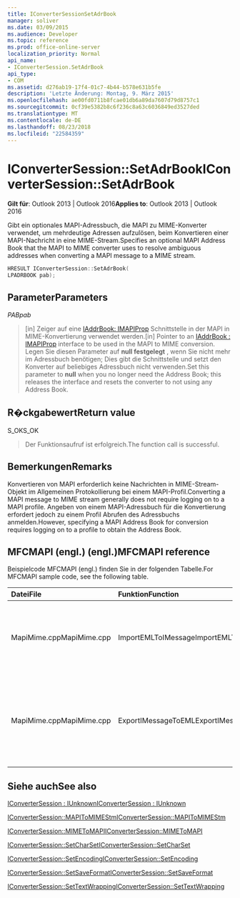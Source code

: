 ```yaml
---
title: IConverterSessionSetAdrBook
manager: soliver
ms.date: 03/09/2015
ms.audience: Developer
ms.topic: reference
ms.prod: office-online-server
localization_priority: Normal
api_name:
- IConverterSession.SetAdrBook
api_type:
- COM
ms.assetid: d276ab19-17f4-01c7-4b44-b578e631b5fe
description: 'Letzte Änderung: Montag, 9. März 2015'
ms.openlocfilehash: ae00fd0711b8fcae01db6a89da7607d79d8757c1
ms.sourcegitcommit: 0cf39e5382b8c6f236c8a63c6036849ed3527ded
ms.translationtype: MT
ms.contentlocale: de-DE
ms.lasthandoff: 08/23/2018
ms.locfileid: "22584359"
---
```

# <a name="iconvertersessionsetadrbook"></a><span data-ttu-id="555b5-103">IConverterSession::SetAdrBook</span><span class="sxs-lookup"><span data-stu-id="555b5-103">IConverterSession::SetAdrBook</span></span>

  
  
<span data-ttu-id="555b5-104">**Gilt für**: Outlook 2013 | Outlook 2016</span><span class="sxs-lookup"><span data-stu-id="555b5-104">**Applies to**: Outlook 2013 | Outlook 2016</span></span> 
  
<span data-ttu-id="555b5-105">Gibt ein optionales MAPI-Adressbuch, die MAPI zu MIME-Konverter verwendet, um mehrdeutige Adressen aufzulösen, beim Konvertieren einer MAPI-Nachricht in eine MIME-Stream.</span><span class="sxs-lookup"><span data-stu-id="555b5-105">Specifies an optional MAPI Address Book that the MAPI to MIME converter uses to resolve ambiguous addresses when converting a MAPI message to a MIME stream.</span></span>
  
```cpp
HRESULT IConverterSession::SetAdrBook( 
LPADRBOOK pab); 
```

## <a name="parameters"></a><span data-ttu-id="555b5-106">Parameter</span><span class="sxs-lookup"><span data-stu-id="555b5-106">Parameters</span></span>

 <span data-ttu-id="555b5-107">_PAB_</span><span class="sxs-lookup"><span data-stu-id="555b5-107">_pab_</span></span>
  
> <span data-ttu-id="555b5-108">[in] Zeiger auf eine [IAddrBook: IMAPIProp](iaddrbookimapiprop.md) Schnittstelle in der MAPI in MIME-Konvertierung verwendet werden.</span><span class="sxs-lookup"><span data-stu-id="555b5-108">[in] Pointer to an [IAddrBook : IMAPIProp](iaddrbookimapiprop.md) interface to be used in the MAPI to MIME conversion.</span></span> <span data-ttu-id="555b5-109">Legen Sie diesen Parameter auf **null festgelegt** , wenn Sie nicht mehr im Adressbuch benötigen; Dies gibt die Schnittstelle und setzt den Konverter auf beliebiges Adressbuch nicht verwenden.</span><span class="sxs-lookup"><span data-stu-id="555b5-109">Set this parameter to **null** when you no longer need the Address Book; this releases the interface and resets the converter to not using any Address Book.</span></span> 
    
## <a name="return-value"></a><span data-ttu-id="555b5-110">R�ckgabewert</span><span class="sxs-lookup"><span data-stu-id="555b5-110">Return value</span></span>

<span data-ttu-id="555b5-111">S_OK</span><span class="sxs-lookup"><span data-stu-id="555b5-111">S_OK</span></span>
  
> <span data-ttu-id="555b5-112">Der Funktionsaufruf ist erfolgreich.</span><span class="sxs-lookup"><span data-stu-id="555b5-112">The function call is successful.</span></span>
    
## <a name="remarks"></a><span data-ttu-id="555b5-113">Bemerkungen</span><span class="sxs-lookup"><span data-stu-id="555b5-113">Remarks</span></span>

<span data-ttu-id="555b5-114">Konvertieren von MAPI erforderlich keine Nachrichten in MIME-Stream-Objekt im Allgemeinen Protokollierung bei einem MAPI-Profil.</span><span class="sxs-lookup"><span data-stu-id="555b5-114">Converting a MAPI message to MIME stream generally does not require logging on to a MAPI profile.</span></span> <span data-ttu-id="555b5-115">Angeben von einem MAPI-Adressbuch für die Konvertierung erfordert jedoch zu einem Profil Abrufen des Adressbuchs anmelden.</span><span class="sxs-lookup"><span data-stu-id="555b5-115">However, specifying a MAPI Address Book for conversion requires logging on to a profile to obtain the Address Book.</span></span>
  
## <a name="mfcmapi-reference"></a><span data-ttu-id="555b5-116">MFCMAPI (engl.) (engl.)</span><span class="sxs-lookup"><span data-stu-id="555b5-116">MFCMAPI reference</span></span>

<span data-ttu-id="555b5-117">Beispielcode MFCMAPI (engl.) finden Sie in der folgenden Tabelle.</span><span class="sxs-lookup"><span data-stu-id="555b5-117">For MFCMAPI sample code, see the following table.</span></span>
  
|<span data-ttu-id="555b5-118">**Datei**</span><span class="sxs-lookup"><span data-stu-id="555b5-118">**File**</span></span>|<span data-ttu-id="555b5-119">**Funktion**</span><span class="sxs-lookup"><span data-stu-id="555b5-119">**Function**</span></span>|<span data-ttu-id="555b5-120">**Comment**</span><span class="sxs-lookup"><span data-stu-id="555b5-120">**Comment**</span></span>|
|:-----|:-----|:-----|
|<span data-ttu-id="555b5-121">MapiMime.cpp</span><span class="sxs-lookup"><span data-stu-id="555b5-121">MapiMime.cpp</span></span>  <br/> |<span data-ttu-id="555b5-122">ImportEMLToIMessage</span><span class="sxs-lookup"><span data-stu-id="555b5-122">ImportEMLToIMessage</span></span>  <br/> |<span data-ttu-id="555b5-123">MFCMAPI (engl.) wandelt MimeToMAPI eine EML-Datei an einen MAPI-Nachricht.</span><span class="sxs-lookup"><span data-stu-id="555b5-123">MFCMAPI uses MimeToMAPI to convert an EML file to a MAPI message.</span></span>  <br/> |
|<span data-ttu-id="555b5-124">MapiMime.cpp</span><span class="sxs-lookup"><span data-stu-id="555b5-124">MapiMime.cpp</span></span>  <br/> |<span data-ttu-id="555b5-125">ExportIMessageToEML</span><span class="sxs-lookup"><span data-stu-id="555b5-125">ExportIMessageToEML</span></span>  <br/> |<span data-ttu-id="555b5-126">MFCMAPI (engl.) wird MAPIToMIMEStm verwendet, um eine MAPI-Nachricht in einer EML-Datei zu konvertieren.</span><span class="sxs-lookup"><span data-stu-id="555b5-126">MFCMAPI uses MAPIToMIMEStm to convert a MAPI message to an EML file.</span></span>  <br/> |
   
## <a name="see-also"></a><span data-ttu-id="555b5-127">Siehe auch</span><span class="sxs-lookup"><span data-stu-id="555b5-127">See also</span></span>



[<span data-ttu-id="555b5-128">IConverterSession : IUnknown</span><span class="sxs-lookup"><span data-stu-id="555b5-128">IConverterSession : IUnknown</span></span>](iconvertersessioniunknown.md)
  
[<span data-ttu-id="555b5-129">IConverterSession::MAPIToMIMEStm</span><span class="sxs-lookup"><span data-stu-id="555b5-129">IConverterSession::MAPIToMIMEStm</span></span>](iconvertersession-mapitomimestm.md)
  
[<span data-ttu-id="555b5-130">IConverterSession::MIMEToMAPI</span><span class="sxs-lookup"><span data-stu-id="555b5-130">IConverterSession::MIMEToMAPI</span></span>](iconvertersession-mimetomapi.md)
  
[<span data-ttu-id="555b5-131">IConverterSession::SetCharSet</span><span class="sxs-lookup"><span data-stu-id="555b5-131">IConverterSession::SetCharSet</span></span>](iconvertersession-setcharset.md)
  
[<span data-ttu-id="555b5-132">IConverterSession::SetEncoding</span><span class="sxs-lookup"><span data-stu-id="555b5-132">IConverterSession::SetEncoding</span></span>](iconvertersession-setencoding.md)
  
[<span data-ttu-id="555b5-133">IConverterSession::SetSaveFormat</span><span class="sxs-lookup"><span data-stu-id="555b5-133">IConverterSession::SetSaveFormat</span></span>](iconvertersession-setsaveformat.md)
  
[<span data-ttu-id="555b5-134">IConverterSession::SetTextWrapping</span><span class="sxs-lookup"><span data-stu-id="555b5-134">IConverterSession::SetTextWrapping</span></span>](iconvertersession-settextwrapping.md)


